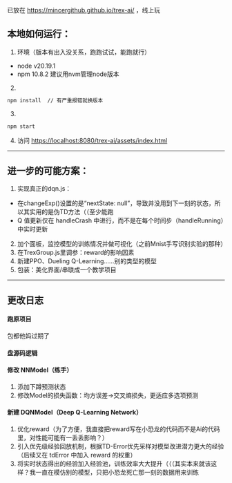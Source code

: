 已放在 <https://mincergithub.github.io/trex-ai/> ，线上玩

## 本地如何运行：

1. 环境（版本有出入没关系，跑跑试试，能跑就行）
- node v20.19.1
- npm 10.8.2
建议用nvm管理node版本
2. 
```bash
npm install  // 有严重报错就换版本
```
3. 
```bash
npm start
```
4. 访问 <https://localhost:8080/trex-ai/assets/index.html>

---

## 进一步的可能方案：

1. 实现真正的dqn.js：
- 在changeExp()设置的是“nextState: null”，导致并没用到下一刻的状态，所以其实用的是伪TD方法（（至少能跑
- Q 值更新仅在 handleCrash 中进行，而不是在每个时间步（handleRunning）中实时更新
2. 加个面板，监控模型的训练情况并做可视化（之前Mnist手写识别实验的那种）
3. 在TrexGroup.js里调参：reward的影响因素
4. 新建PPO、Dueling Q-Learning……别的类型的模型
5. 包装：美化界面/串联成一个教学项目

---

## 更改日志

#### 跑原项目

包都他妈过期了

#### 盘源码逻辑

#### 修改 NNModel（练手）

1. 添加下蹲预测状态
2. 修改Model的损失函数：均方误差->交叉熵损失，更适应多选项预测

#### 新建 DQNModel（Deep Q-Learning Network）

1. 优化reward（为了方便，我直接把reward写在小恐龙的代码而不是Ai的代码里，对性能可能有一丢丢影响？）
2. 引入优先级经验回放机制，根据TD-Error优先采样对模型改进潜力更大的经验（后续又在 tdError 中加入 reward 的权重）
3. 将实时状态得出的经验加入经验池，训练效率大大提升（（（其实本来就该这样？我一直在模仿别的模型，只把小恐龙死亡那一刻的数据用来训练

